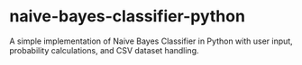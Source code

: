# naive-bayes-classifier-python
A simple implementation of Naive Bayes Classifier in Python with user input, probability calculations, and CSV dataset handling.
